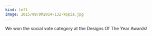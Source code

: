```yaml
---
kind: left
image: 2015/09/DM2014-132-kopia.jpg
---
```


We won the social vote category at the Designs Of The Year Awards!
